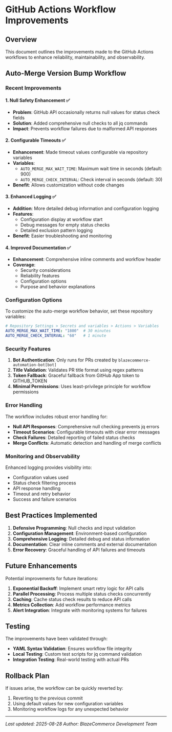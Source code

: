 # GitHub Actions Workflow Improvements

## Overview

This document outlines the improvements made to the GitHub Actions workflows to enhance reliability, maintainability, and observability.

## Auto-Merge Version Bump Workflow

### Recent Improvements

#### 1. **Null Safety Enhancement** ✅
- **Problem**: GitHub API occasionally returns null values for status check fields
- **Solution**: Added comprehensive null checks to all jq commands
- **Impact**: Prevents workflow failures due to malformed API responses

#### 2. **Configurable Timeouts** ✅
- **Enhancement**: Made timeout values configurable via repository variables
- **Variables**:
  - `AUTO_MERGE_MAX_WAIT_TIME`: Maximum wait time in seconds (default: 900)
  - `AUTO_MERGE_CHECK_INTERVAL`: Check interval in seconds (default: 30)
- **Benefit**: Allows customization without code changes

#### 3. **Enhanced Logging** ✅
- **Addition**: More detailed debug information and configuration logging
- **Features**:
  - Configuration display at workflow start
  - Debug messages for empty status checks
  - Detailed exclusion pattern logging
- **Benefit**: Easier troubleshooting and monitoring

#### 4. **Improved Documentation** ✅
- **Enhancement**: Comprehensive inline comments and workflow header
- **Coverage**:
  - Security considerations
  - Reliability features
  - Configuration options
  - Purpose and behavior explanations

### Configuration Options

To customize the auto-merge workflow behavior, set these repository variables:

```yaml
# Repository Settings > Secrets and variables > Actions > Variables
AUTO_MERGE_MAX_WAIT_TIME: "1800"  # 30 minutes
AUTO_MERGE_CHECK_INTERVAL: "60"   # 1 minute
```

### Security Features

1. **Bot Authentication**: Only runs for PRs created by `blazecommerce-automation-bot[bot]`
2. **Title Validation**: Validates PR title format using regex patterns
3. **Token Fallback**: Graceful fallback from GitHub App token to GITHUB_TOKEN
4. **Minimal Permissions**: Uses least-privilege principle for workflow permissions

### Error Handling

The workflow includes robust error handling for:

- **Null API Responses**: Comprehensive null checking prevents jq errors
- **Timeout Scenarios**: Configurable timeouts with clear error messages
- **Check Failures**: Detailed reporting of failed status checks
- **Merge Conflicts**: Automatic detection and handling of merge conflicts

### Monitoring and Observability

Enhanced logging provides visibility into:

- Configuration values used
- Status check filtering process
- API response handling
- Timeout and retry behavior
- Success and failure scenarios

## Best Practices Implemented

1. **Defensive Programming**: Null checks and input validation
2. **Configuration Management**: Environment-based configuration
3. **Comprehensive Logging**: Detailed debug and status information
4. **Documentation**: Clear inline comments and external documentation
5. **Error Recovery**: Graceful handling of API failures and timeouts

## Future Enhancements

Potential improvements for future iterations:

1. **Exponential Backoff**: Implement smart retry logic for API calls
2. **Parallel Processing**: Process multiple status checks concurrently
3. **Caching**: Cache status check results to reduce API calls
4. **Metrics Collection**: Add workflow performance metrics
5. **Alert Integration**: Integrate with monitoring systems for failures

## Testing

The improvements have been validated through:

- **YAML Syntax Validation**: Ensures workflow file integrity
- **Local Testing**: Custom test scripts for jq command validation
- **Integration Testing**: Real-world testing with actual PRs

## Rollback Plan

If issues arise, the workflow can be quickly reverted by:

1. Reverting to the previous commit
2. Using default values for new configuration variables
3. Monitoring workflow logs for any unexpected behavior

---

*Last updated: 2025-08-28*
*Author: BlazeCommerce Development Team*
